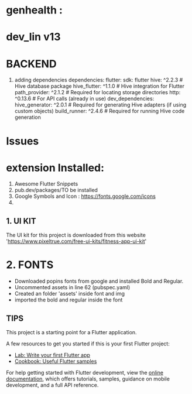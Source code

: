 # genhealth :

# dev_lin v13

# BACKEND
1. adding dependencies
dependencies:
  flutter:
    sdk: flutter
  hive: ^2.2.3  # Hive database package
  hive_flutter: ^1.1.0  # Hive integration for Flutter
  path_provider: ^2.1.2  # Required for locating storage directories
  http: ^0.13.6  # For API calls (already in use)
dev_dependencies:
  hive_generator: ^2.0.1  # Required for generating Hive adapters (if using custom objects)
  build_runner: ^2.4.6  # Required for running Hive code generation



# Issues

# extension Installed: 
1. Awesome Flutter Snippets
2. pub.dev/packages/TO be installed
3. Google Symbols and Icon : https://fonts.google.com/icons
4. 

## 1. UI KIT
The UI kit for this project is downloaded from this website 
'https://www.pixeltrue.com/free-ui-kits/fitness-app-ui-kit'

# 2. FONTS
* Downloaded popins fonts from google and installed Bold and Regular.
* Uncommented assets in line 62 (pubspec.yaml) 
* Created an folder 'assets' inside font and img
* imported the bold and regular inside the font 


## TIPS

This project is a starting point for a Flutter application.

A few resources to get you started if this is your first Flutter project:

- [Lab: Write your first Flutter app](https://docs.flutter.dev/get-started/codelab)
- [Cookbook: Useful Flutter samples](https://docs.flutter.dev/cookbook)

For help getting started with Flutter development, view the
[online documentation](https://docs.flutter.dev/), which offers tutorials,
samples, guidance on mobile development, and a full API reference.
